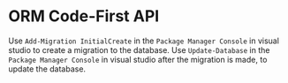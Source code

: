 # ORM Code-First API

Use `Add-Migration InitialCreate` in the `Package Manager Console` in visual studio to create a migration to the database.
Use `Update-Database` in the `Package Manager Console` in visual studio after the migration is made, to update the database.
